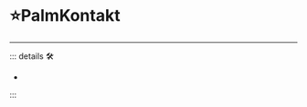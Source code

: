 # ⭐PalmKontakt

---

<!-- =================================================== -->
<!-- =================================================== -->
<!-- =================================================== -->
<!-- =================================================== -->
<!-- =================================================== -->
::: details 🛠

-

:::
